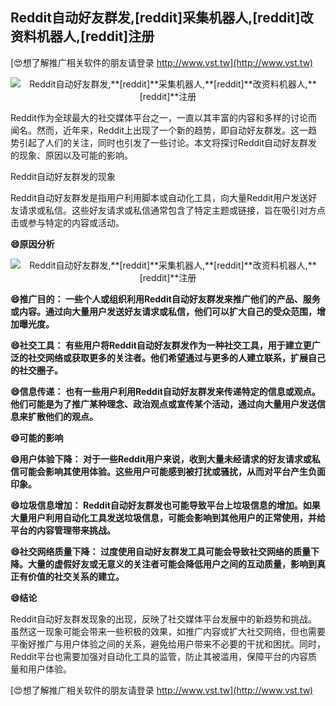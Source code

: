 ## **Reddit自动好友群发,**[reddit]**采集机器人,**[reddit]**改资料机器人,**[reddit]**注册**

[😍想了解推广相关软件的朋友请登录 http://www.vst.tw](http://www.vst.tw)

 <center><img src="https://vst.tw/MP4/tuiguang/png/7.png" alt="Reddit自动好友群发,**[reddit]**采集机器人,**[reddit]**改资料机器人,**[reddit]**注册"></center>

Reddit作为全球最大的社交媒体平台之一，一直以其丰富的内容和多样的讨论而闻名。然而，近年来，Reddit上出现了一个新的趋势，即自动好友群发。这一趋势引起了人们的关注，同时也引发了一些讨论。本文将探讨Reddit自动好友群发的现象、原因以及可能的影响。

Reddit自动好友群发的现象

Reddit自动好友群发是指用户利用脚本或自动化工具，向大量Reddit用户发送好友请求或私信。这些好友请求或私信通常包含了特定主题或链接，旨在吸引对方点击或参与特定的内容或活动。

**😄原因分析**

 <center><img src="https://vst.tw/MP4/tuiguang/png/3.png" alt="Reddit自动好友群发,**[reddit]**采集机器人,**[reddit]**改资料机器人,**[reddit]**注册"></center>

**😄推广目的： 一些个人或组织利用Reddit自动好友群发来推广他们的产品、服务或内容。通过向大量用户发送好友请求或私信，他们可以扩大自己的受众范围，增加曝光度。**

**😄社交工具： 有些用户将Reddit自动好友群发作为一种社交工具，用于建立更广泛的社交网络或获取更多的关注者。他们希望通过与更多的人建立联系，扩展自己的社交圈子。**

**😄信息传递： 也有一些用户利用Reddit自动好友群发来传递特定的信息或观点。他们可能是为了推广某种理念、政治观点或宣传某个活动，通过向大量用户发送信息来扩散他们的观点。**

**😄可能的影响**

**😄用户体验下降： 对于一些Reddit用户来说，收到大量未经请求的好友请求或私信可能会影响其使用体验。这些用户可能感到被打扰或骚扰，从而对平台产生负面印象。**

**😄垃圾信息增加： Reddit自动好友群发也可能导致平台上垃圾信息的增加。如果大量用户利用自动化工具发送垃圾信息，可能会影响到其他用户的正常使用，并给平台的内容管理带来挑战。**

**😄社交网络质量下降： 过度使用自动好友群发工具可能会导致社交网络的质量下降。大量的虚假好友或无意义的关注者可能会降低用户之间的互动质量，影响到真正有价值的社交关系的建立。**

**😄结论**

Reddit自动好友群发现象的出现，反映了社交媒体平台发展中的新趋势和挑战。虽然这一现象可能会带来一些积极的效果，如推广内容或扩大社交网络，但也需要平衡好推广与用户体验之间的关系，避免给用户带来不必要的干扰和困扰。同时，Reddit平台也需要加强对自动化工具的监管，防止其被滥用，保障平台的内容质量和用户体验。

[😍想了解推广相关软件的朋友请登录 http://www.vst.tw](http://www.vst.tw)



